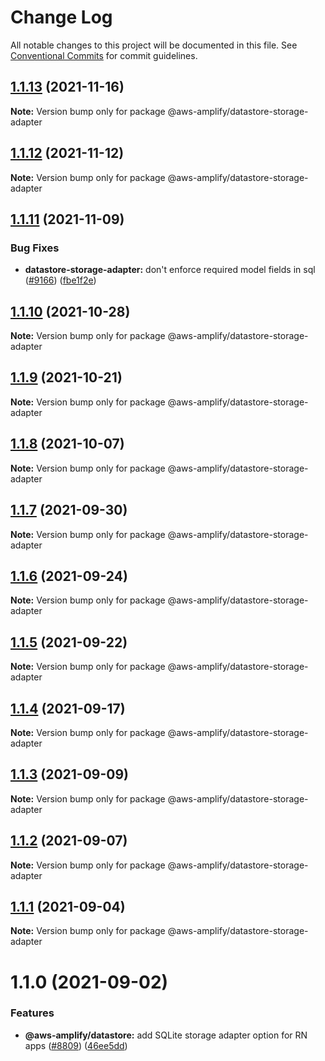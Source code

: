 # Change Log

All notable changes to this project will be documented in this file.
See [Conventional Commits](https://conventionalcommits.org) for commit guidelines.

## [1.1.13](https://github.com/aws-amplify/amplify-js/compare/@aws-amplify/datastore-storage-adapter@1.1.12...@aws-amplify/datastore-storage-adapter@1.1.13) (2021-11-16)

**Note:** Version bump only for package @aws-amplify/datastore-storage-adapter

## [1.1.12](https://github.com/aws-amplify/amplify-js/compare/@aws-amplify/datastore-storage-adapter@1.1.11...@aws-amplify/datastore-storage-adapter@1.1.12) (2021-11-12)

**Note:** Version bump only for package @aws-amplify/datastore-storage-adapter

## [1.1.11](https://github.com/aws-amplify/amplify-js/compare/@aws-amplify/datastore-storage-adapter@1.1.10...@aws-amplify/datastore-storage-adapter@1.1.11) (2021-11-09)

### Bug Fixes

- **datastore-storage-adapter:** don't enforce required model fields in sql ([#9166](https://github.com/aws-amplify/amplify-js/issues/9166)) ([fbe1f2e](https://github.com/aws-amplify/amplify-js/commit/fbe1f2ebddb1a155d74e7f45e30a61b95a608af1))

## [1.1.10](https://github.com/aws-amplify/amplify-js/compare/@aws-amplify/datastore-storage-adapter@1.1.9...@aws-amplify/datastore-storage-adapter@1.1.10) (2021-10-28)

**Note:** Version bump only for package @aws-amplify/datastore-storage-adapter

## [1.1.9](https://github.com/aws-amplify/amplify-js/compare/@aws-amplify/datastore-storage-adapter@1.1.8...@aws-amplify/datastore-storage-adapter@1.1.9) (2021-10-21)

**Note:** Version bump only for package @aws-amplify/datastore-storage-adapter

## [1.1.8](https://github.com/aws-amplify/amplify-js/compare/@aws-amplify/datastore-storage-adapter@1.1.7...@aws-amplify/datastore-storage-adapter@1.1.8) (2021-10-07)

**Note:** Version bump only for package @aws-amplify/datastore-storage-adapter

## [1.1.7](https://github.com/aws-amplify/amplify-js/compare/@aws-amplify/datastore-storage-adapter@1.1.6...@aws-amplify/datastore-storage-adapter@1.1.7) (2021-09-30)

**Note:** Version bump only for package @aws-amplify/datastore-storage-adapter

## [1.1.6](https://github.com/aws-amplify/amplify-js/compare/@aws-amplify/datastore-storage-adapter@1.1.5...@aws-amplify/datastore-storage-adapter@1.1.6) (2021-09-24)

**Note:** Version bump only for package @aws-amplify/datastore-storage-adapter

## [1.1.5](https://github.com/aws-amplify/amplify-js/compare/@aws-amplify/datastore-storage-adapter@1.1.4...@aws-amplify/datastore-storage-adapter@1.1.5) (2021-09-22)

**Note:** Version bump only for package @aws-amplify/datastore-storage-adapter

## [1.1.4](https://github.com/aws-amplify/amplify-js/compare/@aws-amplify/datastore-storage-adapter@1.1.3...@aws-amplify/datastore-storage-adapter@1.1.4) (2021-09-17)

**Note:** Version bump only for package @aws-amplify/datastore-storage-adapter

## [1.1.3](https://github.com/aws-amplify/amplify-js/compare/@aws-amplify/datastore-storage-adapter@1.1.2...@aws-amplify/datastore-storage-adapter@1.1.3) (2021-09-09)

**Note:** Version bump only for package @aws-amplify/datastore-storage-adapter

## [1.1.2](https://github.com/aws-amplify/amplify-js/compare/@aws-amplify/datastore-storage-adapter@1.1.1...@aws-amplify/datastore-storage-adapter@1.1.2) (2021-09-07)

**Note:** Version bump only for package @aws-amplify/datastore-storage-adapter

## [1.1.1](https://github.com/aws-amplify/amplify-js/compare/@aws-amplify/datastore-storage-adapter@1.1.0...@aws-amplify/datastore-storage-adapter@1.1.1) (2021-09-04)

**Note:** Version bump only for package @aws-amplify/datastore-storage-adapter

# 1.1.0 (2021-09-02)

### Features

- **@aws-amplify/datastore:** add SQLite storage adapter option for RN apps ([#8809](https://github.com/aws-amplify/amplify-js/issues/8809)) ([46ee5dd](https://github.com/aws-amplify/amplify-js/commit/46ee5dd91c61f49bad4da8286b2f97c737d96631))
